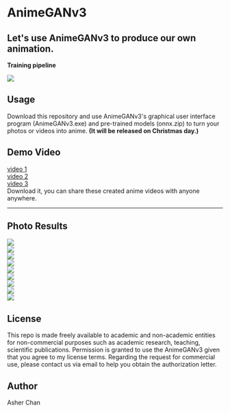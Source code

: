# AnimeGANv3   

## Let's use AnimeGANv3 to produce our own animation.    

**Training pipeline**  

![](https://github.com/TachibanaYoshino/AnimeGANv3/blob/master/results/AnimeGANv3_pipeline.jpg)   

## Usage  

Download this repository and use AnimeGANv3's graphical user interface program (AnimeGANv3.exe) and pre-trained models (onnx.zip) to turn your photos or videos into anime. **(It will be released on Christmas day.)**  

## Demo Video 
[video 1 ](https://github.com/TachibanaYoshino/AnimeGANv3/releases/tag/v1.0)  
[video 2 ](https://github.com/TachibanaYoshino/AnimeGANv3/releases/tag/v1.0.1)  
[video 3 ](https://github.com/TachibanaYoshino/AnimeGANv3/releases/tag/v1.0.2)  
Download it, you can share these created anime videos with anyone anywhere.  
____
## Photo Results  
![](https://github.com/TachibanaYoshino/AnimeGANv3/blob/master/results/concat/32.jpg)   
![](https://github.com/TachibanaYoshino/AnimeGANv3/blob/master/results/concat/30.jpg)   
![](https://github.com/TachibanaYoshino/AnimeGANv3/blob/master/results/concat/29.jpg)   
![](https://github.com/TachibanaYoshino/AnimeGANv3/blob/master/results/concat/33.jpg)   
![](https://github.com/TachibanaYoshino/AnimeGANv3/blob/master/results/concat/31.jpg)   
![](https://github.com/TachibanaYoshino/AnimeGANv3/blob/master/results/concat/35.jpg)   
![](https://github.com/TachibanaYoshino/AnimeGANv3/blob/master/results/concat/4.jpg)   
![](https://github.com/TachibanaYoshino/AnimeGANv3/blob/master/results/concat/34.jpg)   
![](https://github.com/TachibanaYoshino/AnimeGANv3/blob/master/results/concat/26.jpg)   
 

## License  
This repo is made freely available to academic and non-academic entities for non-commercial purposes such as academic research, teaching, scientific publications. Permission is granted to use the AnimeGANv3 given that you agree to my license terms. Regarding the request for commercial use, please contact us via email to help you obtain the authorization letter.
## Author  
Asher Chan 
